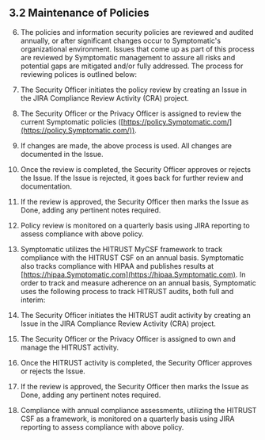 




## 3.2 Maintenance of Policies


6. The policies and information security policies are reviewed and audited annually, or after significant changes occur to Symptomatic's organizational environment. Issues that come up as part of this process are reviewed by Symptomatic management to assure all risks and potential gaps are mitigated and/or fully addressed. The process for reviewing polices is outlined below:
  1. The Security Officer initiates the policy review by creating an Issue in the JIRA Compliance Review Activity (CRA) project.
  2. The Security Officer or the Privacy Officer is assigned to review the current Symptomatic policies ([https://policy.Symptomatic.com/](https://policy.Symptomatic.com/)).
  3. If changes are made, the above process is used. All changes are documented in the Issue.
  4. Once the review is completed, the Security Officer approves or rejects the Issue. If the Issue is rejected, it goes back for further review and documentation.
  5. If the review is approved, the Security Officer then marks the Issue as Done, adding any pertinent notes required.
  6. Policy review is monitored on a quarterly basis using JIRA reporting to assess compliance with above policy.

7. Symptomatic utilizes the HITRUST MyCSF framework to track compliance with the HITRUST CSF on an annual basis. Symptomatic also tracks compliance with HIPAA and publishes results at [https://hipaa.Symptomatic.com](https://hipaa.Symptomatic.com). In order to track and measure adherence on an annual basis, Symptomatic uses the following process to track HITRUST audits, both full and interim:
  1. The Security Officer initiates the HITRUST audit activity by creating an Issue in the JIRA Compliance Review Activity (CRA) project.
  2. The Security Officer or the Privacy Officer is assigned to own and manage the HITRUST activity.
  3. Once the HITRUST activity is completed, the Security Officer approves or rejects the Issue.
  5. If the review is approved, the Security Officer then marks the Issue as Done, adding any pertinent notes required.
  6. Compliance with annual compliance assessments, utilizing the HITRUST CSF as a framework, is monitored on a quarterly basis using JIRA reporting to assess compliance with above policy.
